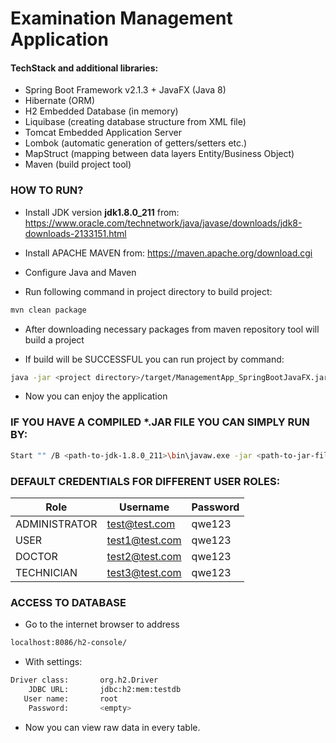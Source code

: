 # Examination Management Application 
#### TechStack and additional libraries:

- Spring Boot Framework v2.1.3 + JavaFX (Java 8)
- Hibernate (ORM)
- H2 Embedded Database (in memory) 
- Liquibase (creating database structure from XML file)
- Tomcat Embedded Application Server
- Lombok (automatic generation of getters/setters etc.)
- MapStruct (mapping between data layers Entity/Business Object)
- Maven (build project tool)

### HOW TO RUN?

- Install JDK version **jdk1.8.0_211** from:  https://www.oracle.com/technetwork/java/javase/downloads/jdk8-downloads-2133151.html

- Install APACHE MAVEN from: https://maven.apache.org/download.cgi

- Configure Java and Maven

- Run following command in project directory to build project:
```sh
mvn clean package
```

- After downloading necessary packages from maven repository tool will build a project

- If build will be SUCCESSFUL you can run project by command:

```sh
java -jar <project directory>/target/ManagementApp_SpringBootJavaFX.jar
```

- Now you can enjoy the application 

### IF YOU HAVE A COMPILED *.JAR FILE YOU CAN SIMPLY RUN BY:

```sh
Start "" /B <path-to-jdk-1.8.0_211>\bin\javaw.exe -jar <path-to-jar-file>\ManagementApp_SpringBootJavaFX.jar
```

### DEFAULT CREDENTIALS FOR DIFFERENT USER ROLES:

Role | Username | Password
--- | --- | ---
ADMINISTRATOR | test@test.com | qwe123
USER | test1@test.com | qwe123
DOCTOR | test2@test.com | qwe123
TECHNICIAN | test3@test.com | qwe123

### ACCESS TO DATABASE

- Go to the internet browser to address

```sh
localhost:8086/h2-console/
```

- With settings:

```sh
Driver class:       org.h2.Driver
    JDBC URL:       jdbc:h2:mem:testdb
   User name:       root
    Password:       <empty>
```

- Now you can view raw data in every table.